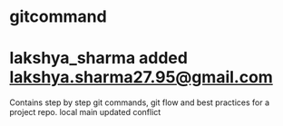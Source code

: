 # gitcommand
# lakshya_sharma  added lakshya.sharma27.95@gmail.com
Contains step by step git commands, git flow and best practices for a project repo.
local main updated conflict
